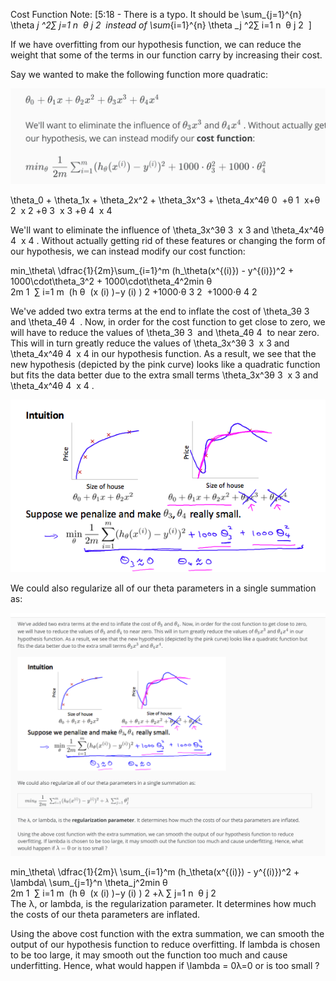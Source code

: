 Cost Function
Note: [5:18 - There is a typo. It should be \sum_{j=1}^{n} \theta _j ^2∑ 
j=1
n
​	 θ 
j
2
​	  instead of \sum_{i=1}^{n} \theta _j ^2∑ 
i=1
n
​	 θ 
j
2
​	 ]

If we have overfitting from our hypothesis function, we can reduce the weight that some of the terms in our function carry by increasing their cost.

Say we wanted to make the following function more quadratic:

![02.png](02.png)

\theta_0 + \theta_1x + \theta_2x^2 + \theta_3x^3 + \theta_4x^4θ 
0
​	 +θ 
1
​	 x+θ 
2
​	 x 
2
 +θ 
3
​	 x 
3
 +θ 
4
​	 x 
4
 

We'll want to eliminate the influence of \theta_3x^3θ 
3
​	 x 
3
  and \theta_4x^4θ 
4
​	 x 
4
  . Without actually getting rid of these features or changing the form of our hypothesis, we can instead modify our cost function:

min_\theta\ \dfrac{1}{2m}\sum_{i=1}^m (h_\theta(x^{(i)}) - y^{(i)})^2 + 1000\cdot\theta_3^2 + 1000\cdot\theta_4^2min 
θ
​	   
2m
1
​	 ∑ 
i=1
m
​	 (h 
θ
​	 (x 
(i)
 )−y 
(i)
 ) 
2
 +1000⋅θ 
3
2
​	 +1000⋅θ 
4
2
​	 

We've added two extra terms at the end to inflate the cost of \theta_3θ 
3
​	  and \theta_4θ 
4
​	 . Now, in order for the cost function to get close to zero, we will have to reduce the values of \theta_3θ 
3
​	  and \theta_4θ 
4
​	  to near zero. This will in turn greatly reduce the values of \theta_3x^3θ 
3
​	 x 
3
  and \theta_4x^4θ 
4
​	 x 
4
  in our hypothesis function. As a result, we see that the new hypothesis (depicted by the pink curve) looks like a quadratic function but fits the data better due to the extra small terms \theta_3x^3θ 
3
​	 x 
3
  and \theta_4x^4θ 
4
​	 x 
4
 .

![01.png](01.png)

We could also regularize all of our theta parameters in a single summation as:

![03.png](03.png)

min_\theta\ \dfrac{1}{2m}\ \sum_{i=1}^m (h_\theta(x^{(i)}) - y^{(i)})^2 + \lambda\ \sum_{j=1}^n \theta_j^2min 
θ
​	   
2m
1
​	  ∑ 
i=1
m
​	 (h 
θ
​	 (x 
(i)
 )−y 
(i)
 ) 
2
 +λ ∑ 
j=1
n
​	 θ 
j
2
​	 
The λ, or lambda, is the regularization parameter. It determines how much the costs of our theta parameters are inflated.

Using the above cost function with the extra summation, we can smooth the output of our hypothesis function to reduce overfitting. If lambda is chosen to be too large, it may smooth out the function too much and cause underfitting. Hence, what would happen if \lambda = 0λ=0 or is too small ?

